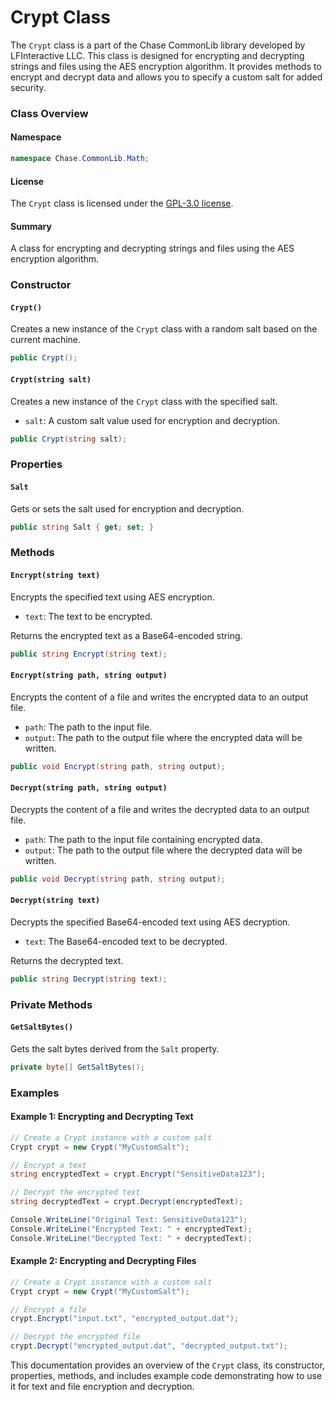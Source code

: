 # Crypt Class

The `Crypt` class is a part of the Chase CommonLib library developed by LFInteractive LLC. This class is designed for encrypting and decrypting strings and files using the AES encryption algorithm. It provides methods to encrypt and decrypt data and allows you to specify a custom salt for added security.

### Class Overview

#### Namespace

```csharp
namespace Chase.CommonLib.Math;
```

#### License

The `Crypt` class is licensed under the [GPL-3.0 license](https://www.gnu.org/licenses/gpl-3.0.en.html#license-text).

#### Summary

A class for encrypting and decrypting strings and files using the AES encryption algorithm.

### Constructor

#### `Crypt()`

Creates a new instance of the `Crypt` class with a random salt based on the current machine.

```csharp
public Crypt();
```

#### `Crypt(string salt)`

Creates a new instance of the `Crypt` class with the specified salt.

* `salt`: A custom salt value used for encryption and decryption.

```csharp
public Crypt(string salt);
```

### Properties

#### `Salt`

Gets or sets the salt used for encryption and decryption.

```csharp
public string Salt { get; set; }
```

### Methods

#### `Encrypt(string text)`

Encrypts the specified text using AES encryption.

* `text`: The text to be encrypted.

Returns the encrypted text as a Base64-encoded string.

```csharp
public string Encrypt(string text);
```

#### `Encrypt(string path, string output)`

Encrypts the content of a file and writes the encrypted data to an output file.

* `path`: The path to the input file.
* `output`: The path to the output file where the encrypted data will be written.

```csharp
public void Encrypt(string path, string output);
```

#### `Decrypt(string path, string output)`

Decrypts the content of a file and writes the decrypted data to an output file.

* `path`: The path to the input file containing encrypted data.
* `output`: The path to the output file where the decrypted data will be written.

```csharp
public void Decrypt(string path, string output);
```

#### `Decrypt(string text)`

Decrypts the specified Base64-encoded text using AES decryption.

* `text`: The Base64-encoded text to be decrypted.

Returns the decrypted text.

```csharp
public string Decrypt(string text);
```

### Private Methods

#### `GetSaltBytes()`

Gets the salt bytes derived from the `Salt` property.

```csharp
private byte[] GetSaltBytes();
```

### Examples

#### Example 1: Encrypting and Decrypting Text

```csharp
// Create a Crypt instance with a custom salt
Crypt crypt = new Crypt("MyCustomSalt");

// Encrypt a text
string encryptedText = crypt.Encrypt("SensitiveData123");

// Decrypt the encrypted text
string decryptedText = crypt.Decrypt(encryptedText);

Console.WriteLine("Original Text: SensitiveData123");
Console.WriteLine("Encrypted Text: " + encryptedText);
Console.WriteLine("Decrypted Text: " + decryptedText);
```

#### Example 2: Encrypting and Decrypting Files

```csharp
// Create a Crypt instance with a custom salt
Crypt crypt = new Crypt("MyCustomSalt");

// Encrypt a file
crypt.Encrypt("input.txt", "encrypted_output.dat");

// Decrypt the encrypted file
crypt.Decrypt("encrypted_output.dat", "decrypted_output.txt");
```

This documentation provides an overview of the `Crypt` class, its constructor, properties, methods, and includes example code demonstrating how to use it for text and file encryption and decryption.
